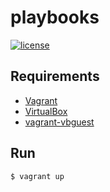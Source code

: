 # playbooks

[![license](https://img.shields.io/badge/LICENSE-MIT-blue.svg)](LICENSE)

## Requirements

- [Vagrant]
- [VirtualBox]
- [vagrant-vbguest]

## Run

```shell
$ vagrant up
```

[Vagrant]: https://www.vagrantup.com/
[VirtualBox]: https://www.virtualbox.org/
[vagrant-vbguest]: https://github.com/dotless-de/vagrant-vbguest
